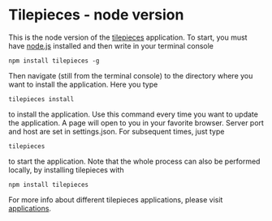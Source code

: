 # Tilepieces - node version
This is the node version of the [tilepieces](https://tilepieces.net) application.
To start, you must have [node.js](https://node.js) installed and then write in your terminal console
```
npm install tilepieces -g
```
Then navigate (still from the terminal console) to the directory where you want to install the application.
Here you type
```
tilepieces install
```
to install the application. Use this command every time you want to update the application.
A page will open to you in your favorite browser.
Server port and host are set in settings.json.
For subsequent times, just type
```
tilepieces
```
to start the application.
Note that the whole process can also be performed locally, by installing tilepieces with
```
npm install tilepieces
```
For more info about different tilepieces applications, please visit [applications](https://tilepieces.net/applications.html).


